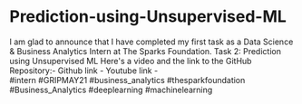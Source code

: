 # Prediction-using-Unsupervised-ML
I am glad to announce that I have completed my first task as a Data Science & Business Analytics Intern at The Sparks Foundation.
Task 2: Prediction using Unsupervised ML
Here's a video and the link to the GitHub Repository:-
Github link - 
Youtube link -  
#intern #GRIPMAY21 #business_analytics #thesparkfoundation #Business_Analytics #deeplearning #machinelearning
